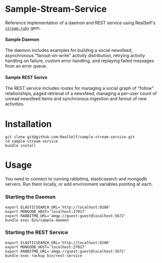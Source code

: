 # Sample-Stream-Service

Reference implementation of a daemon and REST service using RealSelf's [`stream-ruby`](https://github.com/RealSelf/stream-ruby/wiki) gem.

#### Sample Daemon
The daemon includes examples for building a social newsfeed, asynchronous "fanout-on-write" activity distribution, retrying activity handling on failure, custom error handling, and replaying failed messages from an error queue.

#### Sample REST Serive
The REST service includes routes for managing a social graph of "follow" relationships, paged retrieval of a newsfeed, managing a per-user count of unread newsfeed items and synchronous ingestion and fanout of new activities.

# Installation

    git clone git@github.com:RealSelf/sample-stream-service.git
    cd sample-stream-service
    bundle install

# Usage

You need to connect to running rabbitmq, elasticsearch and mongodb servers.  Run them locally, or add environment variables pointing at each.

### Starting the Daemon
    export ELASTICSEARCH_URL='http://localhost:9200'
    export MONGODB_HOST='localhost:27017'
    export RABBITMQ_URL='amqp://guest:guest@localhost:5672'
    bundle exec bin/sample-daemon

### Starting the REST Service
    export ELASTICSEARCH_URL='http://localhost:9200'
    export MONGODB_HOST='localhost:27017'
    export RABBITMQ_URL='amqp://guest:guest@localhost:5672'
    bundle exec rackup bin/rest-service
